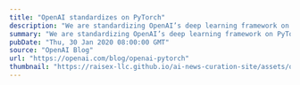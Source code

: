 ```yaml
---
title: "OpenAI standardizes on PyTorch"
description: "We are standardizing OpenAI’s deep learning framework on PyTorch."
summary: "We are standardizing OpenAI’s deep learning framework on PyTorch."
pubDate: "Thu, 30 Jan 2020 08:00:00 GMT"
source: "OpenAI Blog"
url: "https://openai.com/blog/openai-pytorch"
thumbnail: "https://raisex-llc.github.io/ai-news-curation-site/assets/openai_logo.png"
---
```


